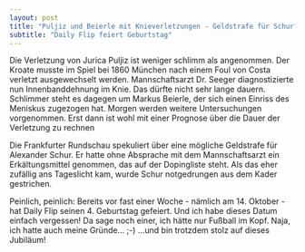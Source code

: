 ```yaml
---
layout: post
title: "Puljiz und Beierle mit Knieverletzungen - Geldstrafe für Schur?"
subtitle: "Daily Flip feiert Geburtstag"
---
```


Die Verletzung von Jurica Puljiz ist weniger schlimm als angenommen. Der Kroate musste im Spiel bei 1860 München nach einem Foul von Costa verletzt ausgewechselt werden. Mannschaftsarzt Dr. Seeger diagnostizierte nun Innenbanddehnung im Knie. Das dürfte nicht sehr lange dauern. Schlimmer steht es dagegen um Markus Beierle, der sich einen Einriss des Meniskus zugezogen hat. Morgen werden weitere Untersuchungen vorgenommen. Erst dann ist wohl mit einer Prognose über die Dauer der Verletzung zu rechnen

Die Frankfurter Rundschau spekuliert über eine mögliche Geldstrafe für Alexander Schur. Er hatte ohne Absprache mit dem Mannschaftsarzt ein Erkältungsmittel genommen, das auf der Dopingliste steht. Als das eher zufällig ans Tageslicht kam, wurde Schur notgedrungen aus dem Kader gestrichen.

  
Peinlich, peinlich: Bereits vor fast einer Woche - nämlich am 14. Oktober - hat Daily Flip seinen 4. Geburtstag gefeiert. Und ich habe dieses Datum einfach vergessen! Da sage noch einer, ich hätte nur Fußball im Kopf. Naja, ich hatte auch meine Gründe... ;-) ...und bin trotzdem stolz auf dieses Jubiläum!
